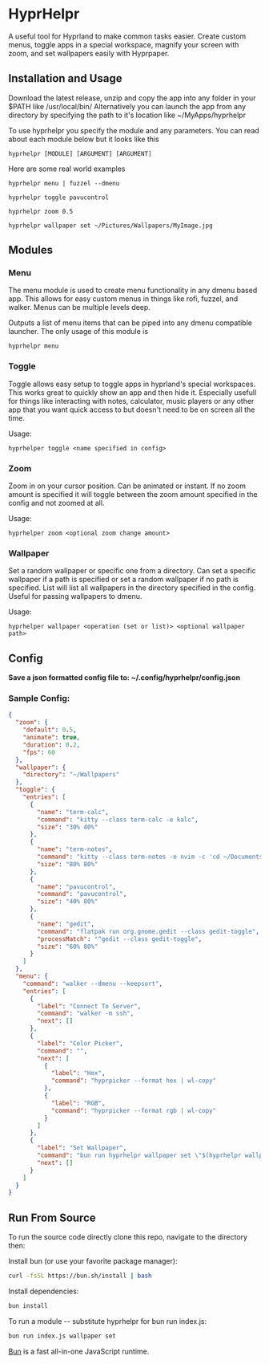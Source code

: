 # HyprHelpr
A useful tool for Hyprland to make common tasks easier. Create custom menus, toggle apps in a special workspace, magnify your screen with zoom, and set wallpapers easily with Hyprpaper.

## Installation and Usage
Download the latest release, unzip and copy the app into any folder in your $PATH like /usr/local/bin/
Alternatively you can launch the app from any directory by specifying the path to it's location like ~/MyApps/hyprhelpr

To use hyprhelpr you specify the module and any parameters. You can read about each module below but it looks like this
```
hyprhelpr [MODULE] [ARGUMENT] [ARGUMENT]
```

Here are some real world examples
```
hyprhelpr menu | fuzzel --dmenu

```
```
hyprhelpr toggle pavucontrol

```
```
hyprhelpr zoom 0.5

```
```
hyprhelpr wallpaper set ~/Pictures/Wallpapers/MyImage.jpg

```

## Modules

### Menu
The menu module is used to create menu functionality in any dmenu based app. This allows for easy custom menus in things like rofi, fuzzel, and walker. Menus can be multiple levels deep. 

Outputs a list of menu items that can be piped into any dmenu compatible launcher. The only usage of this module is
```
hyprhelpr menu
```

### Toggle
Toggle allows easy setup to toggle apps in hyprland's special workspaces. This works great to quickly show an app and then hide it. Especially usefull for things like interacting with notes, calculator, music players or any other app that you want quick access to but doesn't need to be on screen all the time.

Usage:
```
hyprhelper toggle <name specified in config>
```

### Zoom
Zoom in on your cursor position. Can be animated or instant. If no zoom amount is specified it will toggle between the zoom amount specified in the config and not zoomed at all.

Usage:
```
hyprhelper zoom <optional zoom change amount>
```

### Wallpaper
Set a random wallpaper or specific one from a directory. Can set a specific wallpaper if a path is specified or set a random wallpaper if no path is specified. List will list all wallpapers in the directory specified in the config. Useful for passing wallpapers to dmenu.

Usage:
```
hyprhelper wallpaper <operation (set or list)> <optional wallpaper path>
```

## Config
**Save a json formatted config file to: ~/.config/hyprhelpr/config.json**

### Sample Config:

```JSON
{
  "zoom": {
    "default": 0.5,
    "animate": true,
    "duration": 0.2,
    "fps": 60
  },
  "wallpaper": {
    "directory": "~/Wallpapers"
  },
  "toggle": {
    "entries": [
      {
        "name": "term-calc",
        "command": "kitty --class term-calc -e kalc",
        "size": "30% 40%"
      },
      {
        "name": "term-notes",
        "command": "kitty --class term-notes -e nvim -c 'cd ~/Documents/Notes/Tanner/'",
        "size": "80% 80%"
      },
      {
        "name": "pavucontrol",
        "command": "pavucontrol",
        "size": "40% 80%"
      },
      {
        "name": "gedit",
        "command": "flatpak run org.gnome.gedit --class gedit-toggle",
        "processMatch": "^gedit --class gedit-toggle",
        "size": "60% 80%"
      }
    ]
  },
  "menu": {
    "command": "walker --dmenu --keepsort",
    "entries": [
      {
        "label": "Connect To Server",
        "command": "walker -m ssh",
        "next": []
      },
      {
        "label": "Color Picker",
        "command": "",
        "next": [
          {
            "label": "Hex",
            "command": "hyprpicker --format hex | wl-copy"
          },
          {
            "label": "RGB",
            "command": "hyprpicker --format rgb | wl-copy"
          }
        ]
      },
      {
        "label": "Set Wallpaper",
        "command": "bun run hyprhelpr wallpaper set \"$(hyprhelpr wallpaper list | walker --dmenu --keepsort)\"",
        "next": []
      }
    ]
  }
}

```

## Run From Source
To run the source code directly clone this repo, navigate to the directory then:

Install bun (or use your favorite package manager):
```bash
curl -fsSL https://bun.sh/install | bash
```

Install dependencies:
```bash
bun install
```

To run a module -- substitute hyprhelpr for bun run index.js:

```bash
bun run index.js wallpaper set
```

[Bun](https://bun.sh) is a fast all-in-one JavaScript runtime.
